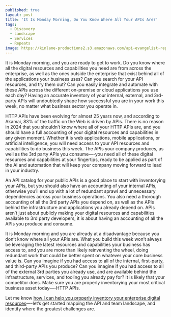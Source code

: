 ```yaml
---
published: true
layout: post
title: 'It Is Monday Morning, Do You Know Where All Your APIs Are?'
tags:
  - Discovery
  - Landscape
  - Services
  - Repeats
image: https://kinlane-productions2.s3.amazonaws.com/api-evangelist-repeats/iti-is-monday-green-circuit-docks.jpg
---
```

It is Monday morning, and you are ready to get to work. Do you know where all the digital resources and capabilities you need are from across the enterprise, as well as the ones outside the enterprise that exist behind all of the applications your business uses? Can you search for your API resources, and try them out? Can you easily integrate and automate with these APIs across the different on-premise or cloud applications you use each day? Having an accurate inventory of your internal, external, and 3rd-party APIs will undoubtedly shape how successful you are in your work this week, no matter what business sector you operate in.

HTTP APIs have been evolving for almost 25 years now, and according to Akamai, 83% of the traffic on the Web is driven by APIs. There is no reason in 2024 that you shouldn’t know where all of your HTTP APIs are, and you should have a full accounting of your digital resources and capabilities in any given moment. Whether it is web applications, mobile applications, or artificial intelligence, you will need access to your API resources and capabilities to do business this week. The APIs your company produces, as well as the 3rd party APIs you consume—-you need all of these digital resources and capabilities at your fingertips, ready to be applied as part of the AI and automation that will keep your company moving forward to lead in your industry.

An API catalog for your public APIs is a good place to start with inventorying your APIs, but you should also have an accounting of your internal APIs, otherwise you’ll end up with a lot of redundant sprawl and unnecessary dependencies across your business operations. You also need a thorough accounting of all the 3rd party APIs you depend on, as well as the APIs behind the infrastructure and applications you already depend on. APIs aren’t just about publicly making your digital resources and capabilities available to 3rd party developers, it is about having an accounting of all the APIs you produce and consume.

It is Monday morning and you are already at a disadvantage because you don’t know where all your APIs are. What you build this week won’t always be leveraging the latest resources and capabilities your business has access to, and you are more than likely reinventing the wheel, doing redundant work that could be better spent on whatever your core business value is. Can you imagine if you had access to all of the internal, first-party, and third-party APIs you produce? Can you imagine if you had access to all of the external 3rd parties you already use, and are available behind the infrastructure, services, and tooling you already pay for? It is likely that your competitor does. Make sure you are properly inventorying your most critical business asset today—-HTTP APIs.

Let me know [how I can help you properly inventory your enterprise digital resources](https://apievangelist.com/services/)—-let’s get started mapping the API and team landscape, and identify where the greatest challenges are.